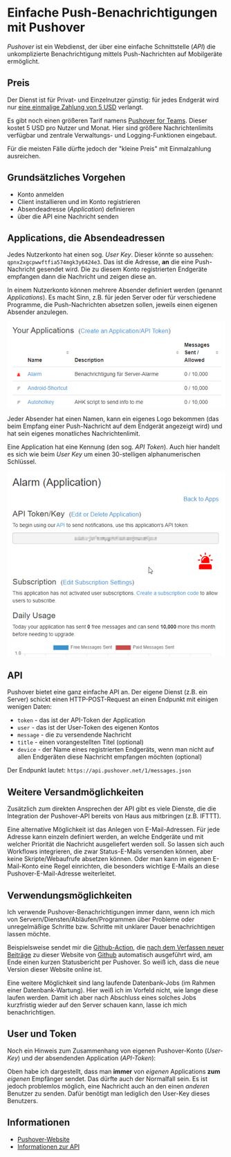 # Einfache Push-Benachrichtigungen mit Pushover

*Pushover* ist ein Webdienst, der über eine einfache Schnittstelle (*API*) die unkomplizierte Benachrichtigung mittels Push-Nachrichten auf Mobilgeräte ermöglicht.

## Preis

Der Dienst ist für Privat- und Einzelnutzer günstig: für jedes Endgerät wird nur [eine einmalige Zahlung von 5 USD](https://pushover.net/pricing) verlangt.

Es gibt noch einen größeren Tarif namens [Pushover for Teams](https://pushover.net/teams). Dieser kostet 5 USD pro Nutzer und Monat. Hier sind größere Nachrichtenlimits verfügbar und zentrale Verwaltungs- und Logging-Funktionen eingebaut.

Für die meisten Fälle dürfte jedoch der "kleine Preis" mit Einmalzahlung ausreichen.


## Grundsätzliches Vorgehen

- Konto anmelden
- Client installieren und im Konto registrieren
- Absendeadresse (*Application*) definieren
- über die API eine Nachricht senden

## Applications, die Absendeadressen

Jedes Nutzerkonto hat einen sog. *User Key*. Dieser könnte so aussehen: `qpnx2xgcpwwftfia574mgk3y6424e3`. Das ist die Adresse, **an** die eine Push-Nachricht gesendet wird. Die zu diesem Konto registrierten Endgeräte empfangen dann die Nachricht und zeigen diese an.

In einem Nutzerkonto können mehrere Absender definiert werden (genannt *Applications*). Es macht Sinn, z.B. für jeden Server oder für verschiedene Programme, die Push-Nachrichten absetzen sollen, jeweils einen eigenen Absender anzulegen.

![Applications in Pushover](img/2022-03-29-pushover-applications.png)

Jeder Absender hat einen Namen, kann ein eigenes Logo bekommen (das beim Empfang einer Push-Nachricht auf dem Endgerät angezeigt wird) und hat sein eigenes monatliches Nachrichtenlimit.

Eine Application hat eine Kennung (den sog. *API Token*). Auch hier handelt es sich wie beim *User Key* um einen 30-stelligen alphanumerischen Schlüssel.

![Application-Details](img/2022-03-29-pushover-application-details.png)

## API

Pushover bietet eine ganz einfache API an. Der eigene Dienst (z.B. ein Server) schickt einen HTTP-POST-Request an einen Endpunkt mit einigen wenigen Daten:

- `token` - das ist der API-Token der Application
- `user` - das ist der User-Token des eigenen Kontos
- `message` - die zu versendende Nachricht
- `title` - einen vorangestellten Titel (optional)
- `device` - der Name eines registrierten Endgeräts, wenn man nicht auf allen Endgeräten diese Nachricht empfangen möchten (optional)

Der Endpunkt lautet: `https://api.pushover.net/1/messages.json`

## Weitere Versandmöglichkeiten

Zusätzlich zum direkten Ansprechen der API gibt es viele Dienste, die die Integration der Pushover-API bereits von Haus aus mitbringen (z.B. IFTTT).

Eine alternative Möglichkeit ist das Anlegen von E-Mail-Adressen. Für jede Adresse kann einzeln definiert werden, an welche Endgeräte und mit welcher Priorität die Nachricht ausgeliefert werden soll. So lassen sich auch Workflows integrieren, die zwar Status-E-Mails versenden können, aber keine Skripte/Webaufrufe absetzen können. Oder man kann im eigenen E-Mail-Konto eine Regel einrichten, die besonders wichtige E-Mails an diese Pushover-E-Mail-Adresse weiterleitet.


## Verwendungsmöglichkeiten

Ich verwende Pushover-Benachrichtigungen immer dann, wenn ich mich von Servern/Diensten/Abläufen/Programmen über Probleme oder unregelmäßige Schritte bzw. Schritte mit unklarer Dauer benachrichtigen lassen möchte.

Beispielsweise sendet mir die [Github-Action](/misc/github-actions/), die [nach dem Verfassen neuer Beiträge](/info/#zur-technik-dieser-website) zu dieser Website von [Github](/misc/github/) automatisch ausgeführt wird, am Ende einen kurzen Statusbericht per Pushover. So weiß ich, dass die neue Version dieser Website online ist.

Eine weitere Möglichkeit sind lang laufende Datenbank-Jobs (im Rahmen einer Datenbank-Wartung). Hier weiß ich im Vorfeld nicht, wie lange diese laufen werden. Damit ich aber nach Abschluss eines solches Jobs kurzfristig wieder auf den Server schauen kann, lasse ich mich benachrichtigen.

## User und Token

Noch ein Hinweis zum Zusammenhang von eigenen Pushover-Konto (*User-Key*) und der absendenden Application (*API-Token*):

Oben habe ich dargestellt, dass man **immer** von *eigenen* Applications **zum** *eigenen* Empfänger sendet. Das dürfte auch der Normalfall sein. Es ist jedoch problemlos möglich, eine Nachricht auch an den einen *anderen* Benutzer zu senden. Dafür benötigt man lediglich den User-Key dieses Benutzers.


## Informationen

- [Pushover-Website](https://pushover.net)
- [Informationen zur API](https://pushover.net/api)
